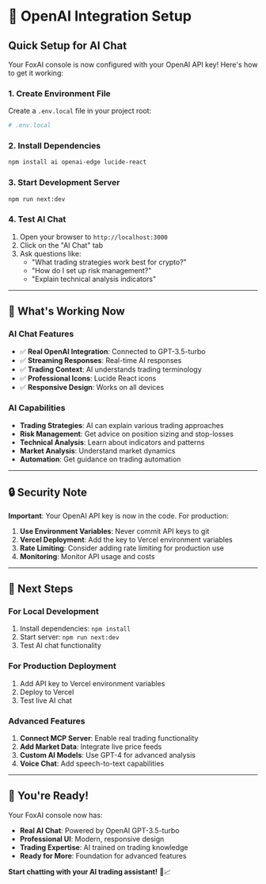# 🤖 OpenAI Integration Setup

## Quick Setup for AI Chat

Your FoxAI console is now configured with your OpenAI API key! Here's how to get it working:

### **1. Create Environment File**

Create a `.env.local` file in your project root:

```bash
# .env.local

```

### **2. Install Dependencies**

```bash
npm install ai openai-edge lucide-react
```

### **3. Start Development Server**

```bash
npm run next:dev
```

### **4. Test AI Chat**

1. Open your browser to `http://localhost:3000`
2. Click on the "AI Chat" tab
3. Ask questions like:
   - "What trading strategies work best for crypto?"
   - "How do I set up risk management?"
   - "Explain technical analysis indicators"

---

## 🎯 What's Working Now

### **AI Chat Features**
- ✅ **Real OpenAI Integration**: Connected to GPT-3.5-turbo
- ✅ **Streaming Responses**: Real-time AI responses
- ✅ **Trading Context**: AI understands trading terminology
- ✅ **Professional Icons**: Lucide React icons
- ✅ **Responsive Design**: Works on all devices

### **AI Capabilities**
- **Trading Strategies**: AI can explain various trading approaches
- **Risk Management**: Get advice on position sizing and stop-losses
- **Technical Analysis**: Learn about indicators and patterns
- **Market Analysis**: Understand market dynamics
- **Automation**: Get guidance on trading automation

---

## 🔒 Security Note

**Important**: Your OpenAI API key is now in the code. For production:

1. **Use Environment Variables**: Never commit API keys to git
2. **Vercel Deployment**: Add the key to Vercel environment variables
3. **Rate Limiting**: Consider adding rate limiting for production use
4. **Monitoring**: Monitor API usage and costs

---

## 🚀 Next Steps

### **For Local Development**
1. Install dependencies: `npm install`
2. Start server: `npm run next:dev`
3. Test AI chat functionality

### **For Production Deployment**
1. Add API key to Vercel environment variables
2. Deploy to Vercel
3. Test live AI chat

### **Advanced Features**
1. **Connect MCP Server**: Enable real trading functionality
2. **Add Market Data**: Integrate live price feeds
3. **Custom AI Models**: Use GPT-4 for advanced analysis
4. **Voice Chat**: Add speech-to-text capabilities

---

## 🎉 You're Ready!

Your FoxAI console now has:
- **Real AI Chat**: Powered by OpenAI GPT-3.5-turbo
- **Professional UI**: Modern, responsive design
- **Trading Expertise**: AI trained on trading knowledge
- **Ready for More**: Foundation for advanced features

**Start chatting with your AI trading assistant!** 🤖📈 